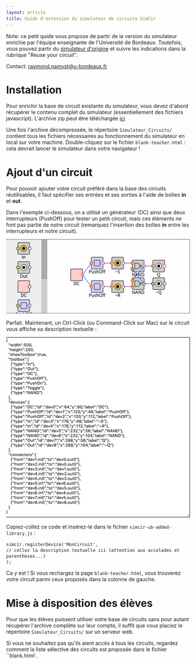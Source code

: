 ```yaml
---
layout: article
title: Guide d'extension du simulateur de circuits SimCir
---
```


Note: ce petit quide vous propose de partir de la version du simulateur enrichie
par l'équipe enseignante de l'Université de Bordeaux. Toutefois, vous pouvez partir
du [simulateur d'origine](https://kazuhikoarase.github.io/simcirjs/) et suivre les indications
dans la rubrique "Reuse your circuit".

Contact: [raymond.namyst@u-bordeaux.fr](mailto:raymond.namyst@u-bordeaux.fr)

# Installation

Pour enrichir la base de circuit existante du simulateur, vous devez d'abord récupérer le contenu
complet du simulateur (essentiellement des fichiers javascript).
L'archive zip peut être téléchargée [ici](Simulateur_Circuits.zip)

Une fois l'archive décompressée, le répertoire `Simulateur_Circuits/` contient tous les fichiers
nécessaires au fonctionnement du simulateur en local sur votre machine.
Double-cliquez sur le fichier `blank-teacher.html` : cela devrait lancer le simulateur dans votre navigateur !

# Ajout d'un circuit

Pour pouvoir ajouter votre circuit préféré dans la base des circuits réutilisables,
il faut spécifier ses entrées et ses sorties à l'aide de boîtes **in** et **out**.

Dans l'exemple ci-dessous, on a utilisé un générateur (DC) ainsi que deux interrupteurs
(PushOff) pour tester un petit circuit, mais ces éléments ne font pas partie de notre circuit
(remarquez l'insertion des boîtes **in** entre les interrupteurs et notre circuit).

![image1](in-et-out.png)

Parfait. Maintenant, un Ctrl-Click (ou Command-Click sur Mac) sur le circuit vous affiche sa description textuelle :

![image2](desc-circuit.png)

Copiez-collez ce code et insérez-le dans le fichier `simcir-ub-added-library.js` :

    simcir.registerDevice('MonCircuit',
    // collez la description textuelle ici (attention aux accolades et parenthèses...)
    );

Ca y est ! Si vous rechargez la page `blank-teacher.html`, vous trouverez votre circuit parmi ceux proposés dans la colonne de gauche.

# Mise à disposition des élèves

Pour que les élèves puissent utiliser votre base de circuits sans pour autant récupérer l'archive complète sur leur compte, il suffit que vous placiez le répertoire `Simulateur_Circuits/` sur un serveur web.

Si vous ne souhaitez pas qu'ils aient accès à tous les circuits, regardez comment la liste sélective des circuits est proposée dans le fichier ``blank.html`.

